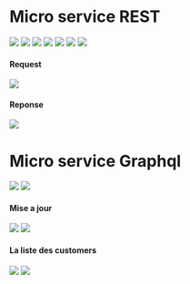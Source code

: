 <h1>Micro service REST  </h1>
<img src="img/test1.png">
<img src="img/test2.png">
<img src="img/test3.png">
<img src="img/test4.png">
<img src="img/test5.png">
<img src="img/test6.png">
<img src="img/findBYType.png">
<h4>Request</h4>
<img src="img/post_utlisationDto.png">
<h4>Reponse  </h4>
<img src="img/reponse TDO.png">
<h1 >Micro service Graphql</h1>
<img src="img/graphql.png">
<img src="img/exeption.png">
<h4>Mise a jour  </h4>
<img src="img/update.png">
<img src="img/deleteGraphql.png">
<h4>La liste des customers</h4>
<img src="img/listCustomer.png">
<img src="img/restListAcc.png">




